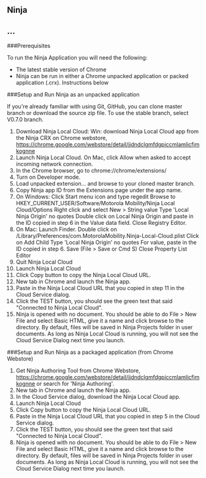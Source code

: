 ## Ninja

...
--------

###Prerequisites

To run the Ninja Application you will need the following:

-   The latest stable version of Chrome
-   Ninja can be run in either a Chrome unpacked application or packed application (.crx). Instructions below

###Setup and Run Ninja as an unpacked application

If you're already familiar with using Git, GitHub, you can clone master branch or download the source zip file.  To use the stable branch, select V0.7.0 branch.

1.  Download Ninja Local Cloud: Win: download Ninja Local Cloud app from the Ninja CRX on Chrome webstore, https://chrome.google.com/webstore/detail/jjdndclgmfdgpiccmlamlicfjmkognne
2.  Launch Ninja Local Cloud.  On Mac, click Allow when asked to accept incoming network connection.
3.  In the Chrome browser, go to chrome://chrome/extensions/
4.  Turn on Developer mode.
5.  Load unpacked extension... and browse to your cloned master branch.
6.  Copy Ninja app ID from the Extensions page under the app name.
7. On Windows:
    Click Start menu icon and type regedit
    Browse to HKEY_CURRENT_USER/Software/Motorola Mobility/Ninja Local Cloud/Options
    Right click and select New > String value
    Type 'Local Ninja Origin' no quotes 
    Double click on Local Ninja Origin and paste in the ID copied in step 6 in the Value data field. Close Registry Editor.
8. On Mac:
    Launch Finder.
    Double click on /Library/Preferences/com.MotorolaMobility.Ninja-Local-Cloud.plist
    Click on Add Child Type 'Local Ninja Origin' no quotes 
    For value, paste in the ID copied in step 6. 
    Save (File > Save or Cmd S) Close Property List Editor
9.  Quit Ninja Local Cloud
10. Launch Ninja Local Cloud
11. Click Copy button to copy the Ninja Local Cloud URL.
12. New tab in Chrome and launch the Ninja app.
13. Paste in the Ninja Local Cloud URL that you copied in step 11 in the Cloud Service dialog.
14. Click the TEST button, you should see the green text that said "Connected to Ninja Local Cloud".
15. Ninja is opened with no document.  You should be able to do File > New File and select Basic HTML, give it a name and click browse to the directory.  By default, files will be saved in Ninja Projects folder in user documents.  As long as Ninja Local Cloud is running, you will not see the Cloud Service Dialog next time you launch.


###Setup and Run Ninja as a packaged application (from Chrome Webstore)

1.  Get Ninja Authoring Tool from Chrome Webstore, https://chrome.google.com/webstore/detail/jjdndclgmfdgpiccmlamlicfjmkognne or search for 'Ninja Authoring'.
2.  New tab in Chrome and launch the Ninja app.
3.  In the Cloud Service dialog, download the Ninja Local Cloud app.
4.  Launch Ninja Local Cloud
5.  Click Copy button to copy the Ninja Local Cloud URL.
6.  Paste in the Ninja Local Cloud URL that you copied in step 5 in the Cloud Service dialog.
7.  Click the TEST button, you should see the green text that said "Connected to Ninja Local Cloud".
8.  Ninja is opened with no document.  You should be able to do File > New File and select Basic HTML, give it a name and click browse to the directory.  By default, files will be saved in Ninja Projects folder in user documents.  As long as Ninja Local Cloud is running, you will not see the Cloud Service Dialog next time you launch.
